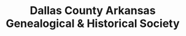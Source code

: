 ---
layout: repo
title: "Dallas County Arkansas Genealogical & Historical Society"
id: 1238
permalink: repos/1238/
---